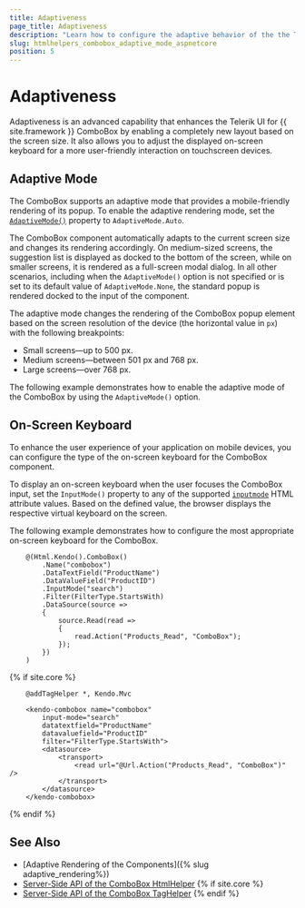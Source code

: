 ```yaml
---
title: Adaptiveness
page_title: Adaptiveness
description: "Learn how to configure the adaptive behavior of the the Telerik UI ComboBox component for {{ site.framework }}."
slug: htmlhelpers_combobox_adaptive_mode_aspnetcore
position: 5
---
```


# Adaptiveness

Adaptiveness is an advanced capability that enhances the Telerik UI for {{ site.framework }} ComboBox by enabling a completely new layout based on the screen size. It also allows you to adjust the displayed on-screen keyboard for a more user-friendly interaction on touchscreen devices.

## Adaptive Mode

The ComboBox supports an adaptive mode that provides a mobile-friendly rendering of its popup. To enable the adaptive rendering mode, set the [`AdaptiveMode()`](/api/kendo.mvc.ui.fluent/comboboxbuilder#adaptivemodekendomvcuiadaptivemode) property to `AdaptiveMode.Auto`.

The ComboBox component automatically adapts to the current screen size and changes its rendering accordingly. On medium-sized screens, the suggestion list is displayed as docked to the bottom of the screen, while on smaller screens, it is rendered as a full-screen modal dialog. In all other scenarios, including when the `AdaptiveMode()` option is not specified or is set to its default value of `AdaptiveMode.None`, the standard popup is rendered docked to the input of the component.

The adaptive mode changes the rendering of the ComboBox popup element based on the screen resolution of the device (the horizontal value in `px`) with the following breakpoints:

* Small screens&mdash;up to 500 px.
* Medium screens&mdash;between 501 px and 768 px.
* Large screens&mdash;over 768 px.

The following example demonstrates how to enable the adaptive mode of the ComboBox by using the `AdaptiveMode()` option.

<demo metaUrl="combobox/adaptive_mode/" height="600"></demo>

## On-Screen Keyboard

To enhance the user experience of your application on mobile devices, you can configure the type of the on-screen keyboard for the ComboBox component.

To display an on-screen keyboard when the user focuses the ComboBox input, set the `InputMode()` property to any of the supported <a href="https://developer.mozilla.org/en-US/docs/Web/HTML/Global_attributes/inputmode#values" target="_blank">`inputmode`</a> HTML attribute values. Based on the defined value, the browser displays the respective virtual keyboard on the screen.

The following example demonstrates how to configure the most appropriate on-screen keyboard for the ComboBox.

```HtmlHelper
    @(Html.Kendo().ComboBox()
        .Name("combobox")
        .DataTextField("ProductName")
        .DataValueField("ProductID")
        .InputMode("search")
        .Filter(FilterType.StartsWith)
        .DataSource(source =>
        {
            source.Read(read =>
            {
                read.Action("Products_Read", "ComboBox");
            });
        })
    )
```
{% if site.core %}
```TagHelper
    @addTagHelper *, Kendo.Mvc

    <kendo-combobox name="combobox"
        input-mode="search"
        datatextfield="ProductName"
        datavaluefield="ProductID"
        filter="FilterType.StartsWith">
        <datasource>
            <transport>
                <read url="@Url.Action("Products_Read", "ComboBox")" />
            </transport>
        </datasource>
    </kendo-combobox>
```
{% endif %}

## See Also

* [Adaptive Rendering of the Components]({% slug adaptive_rendering%})
* [Server-Side API of the ComboBox HtmlHelper](/api/combobox)
{% if site.core %}
* [Server-Side API of the ComboBox TagHelper](/api/taghelpers/combobox)
{% endif %}
